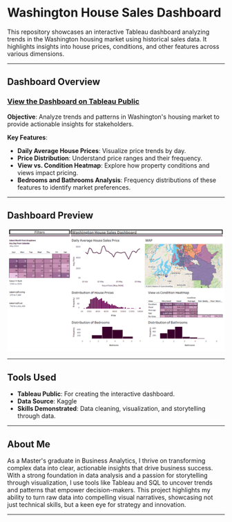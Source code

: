 # Washington House Sales Dashboard

This repository showcases an interactive Tableau dashboard analyzing trends in the Washington housing market using historical sales data. It highlights insights into house prices, conditions, and other features across various dimensions.

---

## Dashboard Overview

### [View the Dashboard on Tableau Public](https://public.tableau.com/views/WashingtonHouseSalesDashBoard/HouseSalesDashboard?:language=en-GB&:sid=&:redirect=auth&:display_count=n&:origin=viz_share_link)  
**Objective**: Analyze trends and patterns in Washington's housing market to provide actionable insights for stakeholders.  

**Key Features**:
- **Daily Average House Prices**: Visualize price trends by day.  
- **Price Distribution**: Understand price ranges and their frequency.  
- **View vs. Condition Heatmap**: Explore how property conditions and views impact pricing.  
- **Bedrooms and Bathrooms Analysis**: Frequency distributions of these features to identify market preferences.

---

## Dashboard Preview

![Washington House Sales Dashboard](images/washington_house_sales.png)

---

## Tools Used
- **Tableau Public**: For creating the interactive dashboard.
- **Data Source**: Kaggle
- **Skills Demonstrated**: Data cleaning, visualization, and storytelling through data.

---

## About Me
As a Master's graduate in Business Analytics, I thrive on transforming complex data into clear, actionable insights that drive business success. With a strong foundation in data analysis and a passion for storytelling through visualization, I use tools like Tableau and SQL to uncover trends and patterns that empower decision-makers. This project highlights my ability to turn raw data into compelling visual narratives, showcasing not just technical skills, but a keen eye for strategy and innovation.

---
